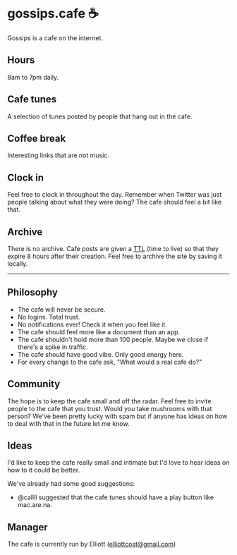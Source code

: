 # gossips.cafe ☕️

Gossips is a cafe on the internet.

## Hours
8am to 7pm daily.

## Cafe tunes
A selection of tunes posted by people that hang out in the cafe.

## Coffee break
Interesting links that are not music.

## Clock in
Feel free to clock in throughout the day. Remember when Twitter was just people talking about what they were doing? The cafe should feel a bit like that.

## Archive
There is no archive. Cafe posts are given a [TTL](https://docs.mongodb.com/manual/tutorial/expire-data/) (time to live) so that they expire 8 hours after their creation. Feel free to archive the site by saving it locally.

---

## Philosophy
- The cafe will never be secure.
- No logins. Total trust.
- No notifications ever! Check it when you feel like it.
- The cafe should feel more like a document than an app.
- The cafe shouldn't hold more than 100 people. Maybe we close if there's a spike in traffic.
- The cafe should have good vibe. Only good energy here.
- For every change to the cafe ask, "What would a real cafe do?"

## Community
The hope is to keep the cafe small and off the radar. Feel free to invite people to the cafe that you trust. Would you take mushrooms with that person? We've been pretty lucky with spam but if anyone has ideas on how to deal with that in the future let me know.

## Ideas
I'd like to keep the cafe really small and intimate but I'd love to hear ideas on how to it could be better.

We've already had some good suggestions:
- @callil suggested that the cafe tunes should have a play button like mac.are.na.

## Manager
The cafe is currently run by Elliott (elliottcost@gmail.com)



